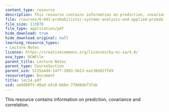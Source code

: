 ```yaml
---
content_type: resource
description: This resource contains information on prediction, covariance and correlation.
file: /courses/6-041-probabilistic-systems-analysis-and-applied-probability-spring-2006/ae6088f5d8ade5c8bbbe779d8de73fab_lec14.pdf
file_size: 113878
file_type: application/pdf
hide_download: true
hide_download_original: null
learning_resource_types:
- Lecture Notes
license: https://creativecommons.org/licenses/by-nc-sa/4.0/
ocw_type: OCWFile
parent_title: Lecture Notes
parent_type: CourseSection
parent_uid: 5115a4d4-14f7-2093-5613-ea130dd27f49
resourcetype: Document
title: lec14.pdf
uid: ae6088f5-d8ad-e5c8-bbbe-779d8de73fab
---
```

This resource contains information on prediction, covariance and correlation.